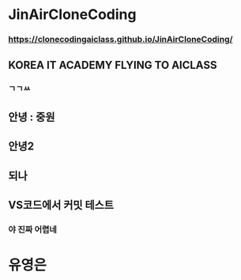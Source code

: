 # JinAirCloneCoding

### https://clonecodingaiclass.github.io/JinAirCloneCoding/

## KOREA IT ACADEMY FLYING TO AICLASS

### ㄱㄱㅆ

## 안녕 : 중원

## 안녕2

## 되나

## VS코드에서 커밋 테스트

### 야 진짜 어렵네

# 유영은

